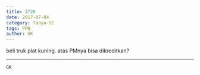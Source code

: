 ```yaml
---
title: 3726
date: 2017-07-04
category: Tanya-SC
tags: PPN
author: GK
---
```


beli truk plat kuning. atas PMnya bisa dikreditkan?

---



`GK`

